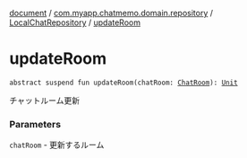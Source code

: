 [document](../../index.md) / [com.myapp.chatmemo.domain.repository](../index.md) / [LocalChatRepository](index.md) / [updateRoom](./update-room.md)

# updateRoom

`abstract suspend fun updateRoom(chatRoom: `[`ChatRoom`](../../com.myapp.chatmemo.domain.model.entity/-chat-room/index.md)`): `[`Unit`](https://kotlinlang.org/api/latest/jvm/stdlib/kotlin/-unit/index.html)

チャットルーム更新

### Parameters

`chatRoom` - 更新するルーム